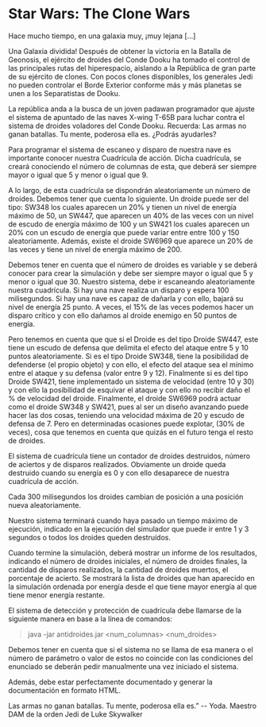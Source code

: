 # Star Wars: The Clone Wars

Hace mucho tiempo, en una galaxia muy, ¡muy
lejana [...] 

Una Galaxia dividida! Después de obtener
la victoria en la Batalla de Geonosis, el ejército de
droides del Conde Dooku ha tomado el control de las
principales rutas del hiperespacio, aislando a la
República de gran parte de su ejército de clones.
Con pocos clones disponibles, los generales Jedi no
pueden controlar el Borde Exterior conforme más y
más planetas se unen a los Separatistas de Dooku.

La república anda a la busca de un joven padawan
programador que ajuste el sistema de apuntado de
las naves X-wing T-65B para luchar contra el sistema
de droides voladores del Conde Dooku. Recuerda: Las
armas no ganan batallas. Tu mente, poderosa ella es. ¿Podrás ayudarles?

Para programar el sistema de escaneo y disparo de nuestra nave es importante conocer
nuestra Cuadrícula de acción. Dicha cuadrícula, se creará conociendo el número de
columnas de esta, que deberá ser siempre mayor o igual que 5 y menor o igual que 9.

A lo largo, de esta cuadrícula se dispondrán aleatoriamente un número de droides. Debemos
tener que cuenta lo siguiente. Un droide puede ser del tipo: SW348 los cuales aparecen un
20% y tienen un nivel de energía máximo de 50, un SW447, que aparecen un 40% de las
veces con un nivel de escudo de energía máximo de 100 y un SW421 los cuales aparecen un
20% con un escudo de energía que puede variar entre entre 100 y 150 aleatoriamente. Además, existe
el droide SW6969 que aparece un 20% de las veces y tiene un nivel de energía máximo de 200.

Debemos tener en cuenta que el número de droides es variable y se deberá conocer para
crear la simulación y debe ser siempre mayor o igual que 5 y menor o igual que 30.
Nuestro sistema, debe ir escaneando aleatoriamente nuestra cuadrícula. Si hay una nave
realiza un disparo y espera 100 milisegundos. Si hay una nave es capaz de dañarla y con
ello, bajará su nivel de energía 25 punto. A veces, el 15% de las veces podemos hacer un
disparo crítico y con ello dañamos al droide enemigo en 50 puntos de energía.

Pero tenemos en cuenta que que si el Droide es del tipo  Droide SW447, este tiene un escudo de defensa que delimita el efecto del ataque entre 5 y 10 puntos aleatoriamente. Si es el tipo Droide SW348, tiene la posibilidad de defenderse (el propio objeto) y con ello, el efecto del ataque sea el mínimo entre el ataque y su defensa (valor entre 9 y 12). Finalmente si es del tipo Droide SW421, tiene implementado un sistema de velocidad (entre 10 y 30) y con ello la posibilidad de esquivar el ataque y con ello no recibir daño el % de velocidad del droide. Finalmente, el droide SW6969 podrá actuar como el droide SW348 y SW421, pues al ser un diseño avanzando puede hacer las dos cosas, teniendo una velocidad máxima de 20 y escudo de defensa de 7. Pero en determinadas ocasiones puede explotar, (30% de veces), cosa que tenemos en cuenta que quizás en el futuro tenga el resto de droides.


El sistema de cuadrícula tiene un contador de droides destruidos, número de aciertos y de
disparos realizados. Obviamente un droide queda destruido cuando su energía es 0 y con
ello desaparece de nuestra cuadrícula de acción.

Cada 300 milisegundos los droides cambian de posición a una posición nueva
aleatoriamente.

Nuestro sistema terminará cuando haya pasado un tiempo máximo de ejecución,
indicado en la ejecución del simulador que puede ir entre 1 y 3 segundos o todos los droides
queden destruídos.

Cuando termine la simulación, deberá mostrar un informe de los resultados, indicando el
número de droides iniciales, el número de droides finales, la cantidad de disparos
realizados, la cantidad de droides muertos, el porcentaje de acierto. Se mostrará la lista
de droides que han aparecido en la simulación ordenada por energía desde el que tiene
mayor energía al que tiene menor energía restante.

El sistema de detección y protección de cuadrícula debe llamarse de la siguiente manera en
base a la línea de comandos:
> java -jar antidroides.jar <num_columnas> <num_droides> <tiempo>

Debemos tener en cuenta que si el sistema no se llama de esa manera o el número de
parámetro o valor de estos no coincide con las condiciones del enunciado se deberán pedir
manualmente una vez iniciado el sistema.

Además, debe estar perfectamente documentado y generar la documentación en formato HTML.


Las armas no ganan batallas. Tu mente, poderosa ella es.”
-- Yoda. Maestro DAM de la orden Jedi de Luke Skywalker